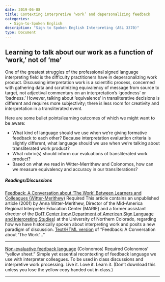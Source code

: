 ```yaml
---
date: 2019-06-08
title: Contexting interpretive ‘work’ and depersonalizing feedback
categories:
  - Sign-to-Spoken English
description: "Sign to Spoken English Interpreting (ASL 3370)"
type: Document
---
```

## Learning to talk about our work as a function of ‘work,’ not of ‘me’

One of the greatest struggles of the professional signed language interpreting field is the difficulty practitioners have in depersonalizing work product. Discussing interpretation work is a scientific process, concerned with gathering data and scrutinizing equivalency of message from source to target, not adjectival commentary on an interpretation’s ‘goodness’ or ‘badness.’ However, talking about ‘equivalence’ in transliterative decisions is different and requires more subjectivity; there is less room for creativity and interpretation in a transliterated event.

Here are some bullet points/learning outcomes of which we might want to be aware:

* What kind of language should we use when we’re giving formative feedback to each other? Because interpretation evaluation criteria is slightly different, what language should we use when we’re talking about transliterated work product?
* What rubric(s) should inform our evaluations of transliterated work product?
* Based on what we read in Witter-Merrithew and Colonomos, how can we measure equivalency and accuracy in our transliterations?

##### Readings/Discussions
[Feedback: A Conversation about ‘The Work’ Between Learners and Colleagues (Witter-Merithew)](http://) Required
This article contains an unpublished article (2001) by Anna Witter-Merithew, Director of the Mid-America Regional Interpreter Education Center (MARIE) and a former assistant director of the [DoIT Center (now Department of American Sign Language and Interpreting Studies](http://)) at the University of Northern Colorado, regarding how we have historically spoken about interpreting work and posits a new paradigm of discussion.
[Text/HTML version](http://) of “Feedback: A Conversation about ‘The Work’...”
***

[Non-evaluative feedback language](http://) (Colonomos) Required
Colonomos’ “yellow sheet.” Simple yet essential recontexting of feedback language we use with interpreter colleagues. To be used in class discussions and interpretive work processing. Live it. Love it. Learn it. (Don’t download this unless you lose the yellow copy handed out in class.)
***

